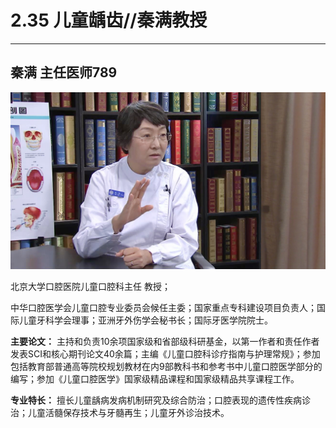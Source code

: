 # 2.35 儿童龋齿//秦满教授

---

## 秦满 主任医师789

![1678686728830](image/c02_035/1678686728830.png)

北京大学口腔医院儿童口腔科主任 教授；

中华口腔医学会儿童口腔专业委员会候任主委；国家重点专科建设项目负责人；国际儿童牙科学会理事；亚洲牙外伤学会秘书长；国际牙医学院院士。

**主要论文：** 主持和负责10余项国家级和省部级科研基金，以第一作者和责任作者发表SCI和核心期刊论文40余篇；主编《儿童口腔科诊疗指南与护理常规》；参加包括教育部普通高等院校规划教材在内9部教科书和参考书中儿童口腔医学部分的编写；参加《儿童口腔医学》国家级精品课程和国家级精品共享课程工作。

**专业特长：** 擅长儿童龋病发病机制研究及综合防治；口腔表现的遗传性疾病诊治；儿童活髓保存技术与牙髓再生；儿童牙外诊治技术。

